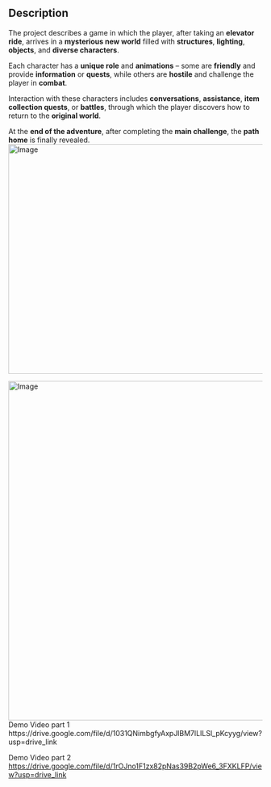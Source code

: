 ## Description
The project describes a game in which the player, after taking an **elevator ride**, arrives in a **mysterious new world** filled with **structures**, **lighting**, **objects**, and **diverse characters**.  

Each character has a **unique role** and **animations** – some are **friendly** and provide **information** or **quests**, while others are **hostile** and challenge the player in **combat**.  

Interaction with these characters includes **conversations**, **assistance**, **item collection quests**, or **battles**, through which the player discovers how to return to the **original world**.  

At the **end of the adventure**, after completing the **main challenge**, the **path home** is finally revealed.  
<img width="647" height="455" alt="Image" src="https://github.com/user-attachments/assets/3861e3b1-49f1-4e8a-8e8b-fac5caa94449" />

<img width="672" height="672" alt="Image" src="https://github.com/user-attachments/assets/fc141f3f-9893-4825-a193-cf77fbe44947" />
Demo Video part 1
https://drive.google.com/file/d/1031QNimbgfyAxpJlBM7lLILSl_pKcyyg/view?usp=drive_link

Demo Video part 2
https://drive.google.com/file/d/1rOJno1F1zx82pNas39B2pWe6_3FXKLFP/view?usp=drive_link
